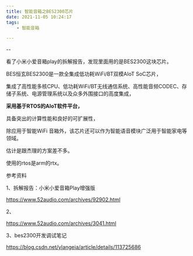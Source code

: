 ```yaml
---
title: 智能音箱之BES2300芯片
date: 2021-11-05 10:24:17
tags:
	- 智能音箱

---
```


--

看了小米小爱音箱play的拆解报告，发现里面用的是BES2300这块芯片。

BES恒玄BES2300是一款全集成低功耗WiFi/BT双模AIoT SoC芯片，

集成了高性能多核CPU、低功耗WiFi/BT无线通信系统、高性能音频CODEC、存储子系统、电源管理系统以及众多外围接口的高度集成，

**采用基于RTOS的AIoT软件平台，**

具备突出的计算性能和良好的可扩展性，

除应用于智能WiFi 音箱外，该芯片还可以作为智能语音模块广泛用于智能家电等领域。

估计是跟杰理的方案差不多。

使用的rtos是arm的rtx。



参考资料

1、拆解报告：小米小爱音箱Play增强版

https://www.52audio.com/archives/92902.html

2、

https://www.52audio.com/archives/3041.html

3、bes2300开发调试笔记

https://blog.csdn.net/ylangeia/article/details/113725686